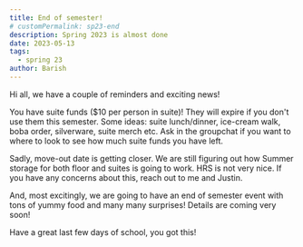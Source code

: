 ```yaml
---
title: End of semester!
# customPermalink: sp23-end
description: Spring 2023 is almost done
date: 2023-05-13
tags:
  - spring 23
author: Barish
---
```


Hi all, we have a couple of reminders and exciting news!

You have suite funds ($10 per person in suite)! They will expire if you don't use them this semester.
Some ideas: suite lunch/dinner, ice-cream walk, boba order, silverware, suite merch etc.
Ask in the groupchat if you want to where to look to see how much suite funds you have left.

Sadly, move-out date is getting closer.
We are still figuring out how Summer storage for both floor and suites is going to work. HRS is not very nice.
If you have any concerns about this, reach out to me and Justin.

And, most excitingly, we are going to have an end of semester event with tons of yummy food and many many surprises!
Details are coming very soon!

Have a great last few days of school, you got this!